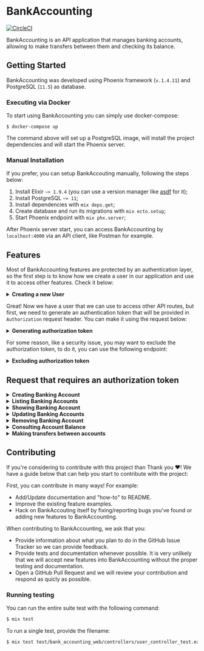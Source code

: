 # BankAccounting
[![CircleCI](https://circleci.com/gh/paulo-silva/bank_accouting.svg?style=svg&circle-token=16ac96ce5b8014a8ea22d67d7d5a9fcc2661fd02)](https://circleci.com/gh/paulo-silva/bank_accouting)

BankAccounting is an API application that manages banking accounts, allowing to make transfers between them and checking its balance.

## Getting Started

BankAccounting was developed using Phoenix framework (`v.1.4.11`) and PostgreSQL (`11.5`) as database.

### Executing via Docker

To start using BankAccounting you can simply use docker-compose:

```shell
$ docker-compose up
```

The command above will set up a PostgreSQL image, will install the project dependencies and will start the Phoenix server.

### Manual Installation

If you prefer, you can setup BankAccouting manually, following the steps below:

1. Install Elixir `~> 1.9.4` (you can use a version manager like [asdf](<https://asdf-vm.com/#/core-manage-asdf-vm>) for it);
2. Install PostgreSQL `~> 11`;
3. Install dependencies with `mix deps.get`;
4. Create database and run its migrations with `mix ecto.setup`;
5. Start Phoenix endpoint with `mix phx.server`;


After Phoenix server start, you can access BankAccounting by `localhost:4000` via an API client, like Postman for example.

## Features

Most of BankAccounting features are protected by an authentication layer, so the first step is to know how we create a user in our application and use it to access other features. Check it below:

<details>
  <summary><b>Creating a new User</b></summary>

  #### Endpoint
  `POST /api/users`

  #### Request Body
  ```json
  {
      "user": { "email": "tony.stark@avengers.com", "password": "love-you-3-thousand" }
  }
  ```

  #### Response
  `201 CREATED`

  ```json
  {
      "user": { "id": 1, "email": "tony.stark@avengers.com" }
  }
  ```
</details>


Great! Now we have a user that we can use to access other API routes, but first, we need to generate an authentication token that will be provided in `Authorization` request header. You can make it using the request below:

<details>
  <summary><b>Generating authorization token</b></summary>

  #### Endpoint
  `POST /api/auth/sign_in`

  #### Request Body
  ```json
  { "email": "tony.stark@avengers.com", "password": "love-you-3-thousand" }
  ```

  #### Response
  `200 OK`

  ```json
  {
      "data": {
          "token": "<TOKEN>"
      }
  }
  ```
</details>

For some reason, like a security issue, you may want to exclude the authorization token, to do it, you can use the following endpoint:

<details>
  <summary><b>Excluding authorization token</b></summary>

  #### Endpoint
  `DELETE /api/auth/sign_out`

  #### Request Header
  `Authorization: Bearer <TOKEN>`

  #### Response
  `204 No Content`
</details>


## Request that requires an authorization token

<details>
  <summary><b>Creating Banking Account</b></summary>

  #### Endpoint
  `POST /api/accounts`

  #### Request Header
  `Authorization: Bearer <TOKEN>`

  #### Request Body
  ```json
  {
      "account": { "amount": 100 }
  }
  ```

  #### Response
  ```json
  {
      "account": { "id": 1, "amount": "R$ 100,00" }
  }
  ```
</details>

<details>
  <summary><b>Listing Banking Accounts</b></summary>

  #### Endpoint
  `GET /api/accounts`

  #### Request Header
  `Authorization: Bearer <TOKEN>`

  #### Response
  ```json
  {
      "accounts": [
          { "id": 1, "amount": "R$ 100,00" },
          { "id": 2, "amount": "R$ 500,00" },
          { "id": 2, "amount": "R$ 120,00" }
      ]
  }
  ```
</details>

<details>
  <summary><b>Showing Banking Account</b></summary>

  #### Endpoint
  `GET /api/accounts/:id`

  #### Request Header
  `Authorization: Bearer <TOKEN>`

  #### Response
  ```json
  {
      "account": { "id": 1, "amount": "R$ 100,00" }
  }
  ```
</details>

<details>
  <summary><b>Updating Banking Accounts</b></summary>

  #### Endpoint
  `PUT /api/accounts/:id`

  #### Request Header
  `Authorization: Bearer <TOKEN>`

  ### Request Body
  ```json
  {
    "account": { "amount": 125 }
  }
  ```

  #### Response
  ```json
  {
    "account": { "id": 1, "amount": "R$ 125,00" }
  }
  ```
</details>

<details>
  <summary><b>Removing Banking Account</b></summary>

  #### Endpoint
  `DELETE /api/accounts/:id`

  #### Request Header
  `Authorization: Bearer <TOKEN>`

  #### Response
  `204 NO CONTENT`
</details>

<details>
  <summary><b>Consulting Account Balance</b></summary>

  #### Endpoint
  `GET /api/accounts/:id/balance`

  #### Request Header
  `Authorization: Bearer <TOKEN>`

  #### Response
  `200 OK`

  ```json
  {
    "account_id": 1,
    "amount": "R$ 20,00",
    "transfers": [
      { "id": 1, "amount": "R$ 50,00", "origin_account_id": 1, "destiny_account_id": 2 },
      { "id": 1, "amount": "R$ 50,00", "origin_account_id": 1, "destiny_account_id": 2 },
      { "id": 1, "amount": "R$ 20,00", "origin_account_id": 2, "destiny_account_id": 1 }
    ]
  }
  ```
</details>

<details>
  <summary><b>Making transfers between accounts</b></summary>

  #### Endpoint
  `POST /api/transfers`

  #### Request Header
  `Authorization: Bearer <TOKEN>`

  #### Request Body
  ```json
  {
    "source_account_id": 1, "destiny_account_id": 2, "amount": "29.90"
  }
  ```

  #### Response
  `201 CREATED`

  ```json
  { "status": "transferred" }
  ```
</details>

## Contributing

If you're considering to contribute with this project than Thank you :heart:! We have a guide below that can help you
start to contribute with the project:

First, you can contribute in many ways! For example:

- Add/Update documentation and "how-to" to README.
- Improve the existing feature examples.
- Hack on BankAccouting itself by fixing/reporting bugs you've found or adding new features to BankAccounting.

When contributing to BankAccounting, we ask that you:

- Provide information about what you plan to do in the GitHub Issue Tracker so we can provide feedback.
- Provide tests and documentation whenever possible. It is very unlikely that we will accept new features into BankAccounting
without the proper testing and documentation.
- Open a GitHub Pull Request and we will review your contribution and respond as quicly as possible.

### Running testing

You can run the entire suite test with the following command:

```bash
$ mix test
```

To run a single test, provide the filename:

```bash
$ mix test test/bank_accounting_web/controllers/user_controller_test.exs
```
